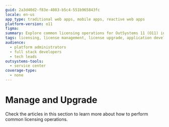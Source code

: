 ```yaml
---
guid: 2a3d40d2-f83e-4083-b5c4-551b965843fc
locale: en-us
app_type: traditional web apps, mobile apps, reactive web apps
platform-version: o11
figma:
summary: Explore common licensing operations for OutSystems 11 (O11) in our detailed management and upgrade guide.
tags: licensing, license management, license upgrade, application development, outsystems platform
audience:
  - platform administrators
  - full stack developers
  - tech leads
outsystems-tools:
  - service center
coverage-type:
  - none
---
```


# Manage and Upgrade

Check the articles in this section to learn more about how to perform common licensing operations.
